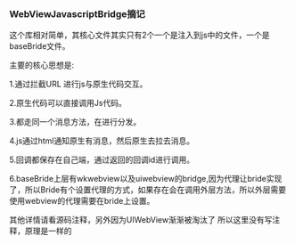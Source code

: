 ### WebViewJavascriptBridge摘记

这个库相对简单，其核心文件其实只有2个一个是注入到js中的文件，一个是baseBride文件。

主要的核心思想是:

1.通过拦截URL 进行js与原生代码交互。

2.原生代码可以直接调用Js代码。

3.都走同一个消息方法，在进行分发。

4.js通过html通知原生有消息，然后原生去拉去消息。

5.回调都保存在自己端，通过返回的回调id进行调用。

6.baseBride上层有wkwebview以及uiwebview的bridge,因为代理让bride实现了，所以Bride有个设置代理的方式，如果存在会在调用外层方法，所以外层需要使用webview的代理需要在bride上设置。

其他详情请看源码注释，另外因为UIWebView渐渐被淘汰了 所以这里没有写注释，原理是一样的

